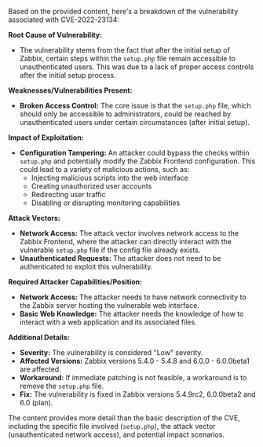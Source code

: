 Based on the provided content, here's a breakdown of the vulnerability associated with CVE-2022-23134:

**Root Cause of Vulnerability:**
- The vulnerability stems from the fact that after the initial setup of Zabbix, certain steps within the `setup.php` file remain accessible to unauthenticated users. This was due to a lack of proper access controls after the initial setup process.

**Weaknesses/Vulnerabilities Present:**
- **Broken Access Control:**  The core issue is that the `setup.php` file, which should only be accessible to administrators, could be reached by unauthenticated users under certain circumstances (after initial setup).

**Impact of Exploitation:**
- **Configuration Tampering:** An attacker could bypass the checks within `setup.php` and potentially modify the Zabbix Frontend configuration. This could lead to a variety of malicious actions, such as:
    - Injecting malicious scripts into the web interface
    - Creating unauthorized user accounts
    - Redirecting user traffic
    - Disabling or disrupting monitoring capabilities

**Attack Vectors:**
- **Network Access:** The attack vector involves network access to the Zabbix Frontend, where the attacker can directly interact with the vulnerable `setup.php` file if the config file already exists.
- **Unauthenticated Requests:** The attacker does not need to be authenticated to exploit this vulnerability.

**Required Attacker Capabilities/Position:**
- **Network Access:**  The attacker needs to have network connectivity to the Zabbix server hosting the vulnerable web interface.
- **Basic Web Knowledge:** The attacker needs the knowledge of how to interact with a web application and its associated files.

**Additional Details:**
- **Severity:** The vulnerability is considered "Low" severity.
- **Affected Versions:**  Zabbix versions 5.4.0 - 5.4.8 and 6.0.0 - 6.0.0beta1 are affected.
- **Workaround:** If immediate patching is not feasible, a workaround is to remove the `setup.php` file.
- **Fix:** The vulnerability is fixed in Zabbix versions 5.4.9rc2, 6.0.0beta2 and 6.0 (plan).

The content provides more detail than the basic description of the CVE, including the specific file involved (`setup.php`), the attack vector (unauthenticated network access), and potential impact scenarios.